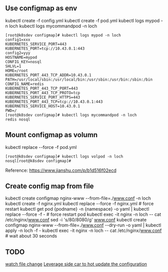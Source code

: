 ## Use configmap as env
kubectl create -f config.yml
kubectl create -f pod.yml
kubectl logs mypod -n loch
kubectl logs mycommandpod -n loch
```
[root@k8sdev configmap]# kubectl logs mypod -n loch
config1=xxx
KUBERNETES_SERVICE_PORT=443
KUBERNETES_PORT=tcp://10.43.0.1:443
config2=yyy
HOSTNAME=mypod
CONFIG_KEY=nosql
SHLVL=1
HOME=/root
KUBERNETES_PORT_443_TCP_ADDR=10.43.0.1
PATH=/usr/local/sbin:/usr/local/bin:/usr/sbin:/usr/bin:/sbin:/bin
CONFIG_NAME=redis
KUBERNETES_PORT_443_TCP_PORT=443
KUBERNETES_PORT_443_TCP_PROTO=tcp
KUBERNETES_SERVICE_PORT_HTTPS=443
KUBERNETES_PORT_443_TCP=tcp://10.43.0.1:443
KUBERNETES_SERVICE_HOST=10.43.0.1
PWD=/
[root@k8sdev configmap]# kubectl logs mycommandpod -n loch
redis nosql
```

## Mount configmap as volumn
kubectl replace --force -f pod.yml
```
[root@k8sdev configmap]# kubectl logs volpod -n loch
nosql[root@k8sdev configmap]#
```

Reference: https://www.jianshu.com/p/b1d516f02ecd


## Create config map from file
kubectl create configmap nginx-www --from-file=./www.conf -n loch
kubectl create -f nginx.yml
kubectl replace --force -f nginx.yml   # force restart
kubectl get pod {podname} -n {namespace} -o yaml | kubectl replace --force -f -  # force restart pod
kubectl exec -it nginx -n loch -- cat /etc/nginx/www.conf
sed -i 's/80/8080/g' www.conf
kubectl create configmap nginx-www --from-file=./www.conf --dry-run -o yaml | kubectl apply -n loch -f -
kubectl exec -it nginx -n loch -- cat /etc/nginx/www.conf   # wait about 30 seconds


## TODO
[watch file change](https://github.com/howeyc/fsnotify)
[Leverage side car to hot update the configuration](https://www.jianshu.com/p/66c1ac15044f)